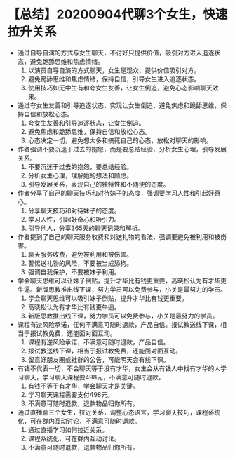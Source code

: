 # 【总结】20200904代聊3个女生，快速拉升关系

-   通过自导自演的方式与女生聊天，不讨好只提供价值，吸引对方进入追逐状态，避免跪舔思维和焦虑情绪。
    1.  以演员自导自演的方式聊天，女生是观众，提供价值吸引对方。
    2.  避免跪舔思维和焦虑情绪，保持自信，引导女生进入追逐状态。
    3.  使用技巧如无中生有和夸女生友善，让女生倒追，避免心态影响聊天效果。
-   通过夸女生友善和引导追逐状态，实现让女生倒追，避免焦虑和跪舔思维，保持自信和放松心态。
    1.  夸女生友善和引导追逐状态，让女生倒追。
    2.  避免焦虑和跪舔思维，保持自信和放松心态。
    3.  心态决定一切，避免想太多和搞死自己的心态，放松对聊天的影响。
-   作者强调不要沉迷于过去的抱怨，而是要总结经验，分析女生心理，引导发展关系。
    1.  不要沉迷于过去的抱怨，要总结经验。
    2.  分析女生心理，理解她的想法和顾虑。
    3.  引导发展关系，表现自己的独特性和不随便的态度。
-   作者分享了自己的聊天技巧和对待妹子的态度，强调要学习人性和引起好奇心。
    1.  分享聊天技巧和对待妹子的态度。
    2.  学习人性，引起好奇心和吸引力。
    3.  引导他人，分享365天的聊天记录和解析。
-   作者提到了自己的聊天服务收费和对送礼物的看法，强调要避免被利用和被伤害。
    1.  聊天服务收费，避免被利用和被伤害。
    2.  警惕送礼物的风险，不要被当成舔狗。
    3.  强调自我保护，不要被妹子利用。
-   学会聊天思维可以让妹子倒贴，提升才华比有钱更重要，高晓松认为有才华更牛逼。新版思教推出线下课，努力学员可以免费参与，小关是最努力的学员。
    1.  学会聊天思维可以吸引妹子倒贴，提升才华比有钱更重要。
    2.  高晓松认为有才华比有钱更牛逼。
    3.  新版思教推出线下课，努力学员可以免费参与，小关是最努力的学员。
-   课程有逆风险承诺，任何不满意可随时退款，产品自信。报试教送线下课，相当于报试教免费，还能面对面互动。
    1.  课程有逆风险承诺，不满意可随时退款，产品自信。
    2.  报试教送线下课，相当于报试教免费，还能面对面互动。
    3.  留意好朋友圈或社群的公告，可能明天会有线下课。
-   有钱不代表一切，不会聊天等于没有才华，女生会从有钱人中找有才华的人学习聊天，学习聊天课程要498元，不满意可随时退款。
    1.  有钱不等于有才华，学会聊天才是关键。
    2.  学习聊天课程需要支付498元。
    3.  不满意可随时退款，退款物品归你所有。
-   通过直播聊三个女生，拉近关系，调整心态语言，学习聊天技巧，课程系统化，可在群内互动讨论，不满意可随时退款。
    1.  通过直播学习如何拉近关系。
    2.  课程系统化，可在群内互动讨论。
    3.  不满意可随时退款，退款物品归你所有。